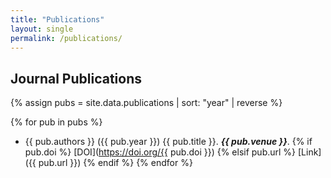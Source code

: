 ```yaml
---
title: "Publications"
layout: single
permalink: /publications/
---
```


## Journal Publications

{% assign pubs = site.data.publications | sort: "year" | reverse %}

{% for pub in pubs %}
- {{ pub.authors }} ({{ pub.year }}) {{ pub.title }}. **_{{ pub.venue }}_**.
  {% if pub.doi %}
    [DOI](https://doi.org/{{ pub.doi }})
  {% elsif pub.url %}
    [Link]({{ pub.url }})
  {% endif %}
{% endfor %}
